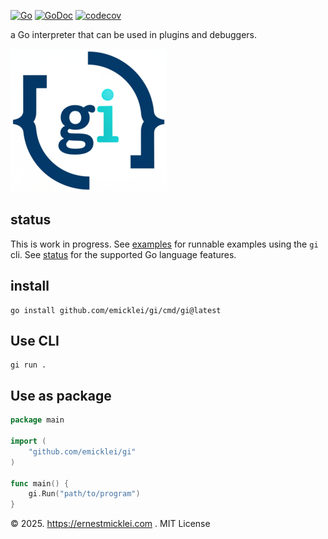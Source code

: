 [![Go](https://github.com/emicklei/gi/actions/workflows/go.yml/badge.svg)](https://github.com/emicklei/gi/actions/workflows/go.yml)
[![GoDoc](https://pkg.go.dev/badge/github.com/emicklei/gi)](https://pkg.go.dev/github.com/emicklei/gi)
[![codecov](https://codecov.io/gh/emicklei/gi/branch/main/graph/badge.svg)](https://codecov.io/gh/emicklei/gi)

a Go interpreter that can be used in plugins and debuggers.

![gi logo](docs/gi-logo.png)

## status

This is work in progress.
See [examples](./examples) for runnable examples using the `gi` cli.
See [status](STATUS.md) for the supported Go language features.

## install

    go install github.com/emicklei/gi/cmd/gi@latest

## Use CLI

    gi run .

## Use as package

```go
package main

import (
    "github.com/emicklei/gi"
)

func main() {
    gi.Run("path/to/program")        
}
```

&copy; 2025. https://ernestmicklei.com . MIT License